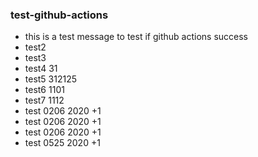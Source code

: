 ###  test-github-actions

+ this is a test message to test if github actions success
+ test2 
+ test3
+ test4 31
+ test5 312125
+ test6 1101
+ test7 1112
+ test 0206 2020 +1 
+ test 0206 2020 +1 
+ test 0206 2020 +1 
+ test 0525 2020 +1 
